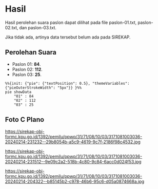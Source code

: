 # Hasil

Hasil perolehan suara paslon dapat dilihat pada file paslon-01.txt, paslon-02.txt, dan paslon-03.txt.

Jika tidak ada, artinya data tersebut belum ada pada SIREKAP.

## Perolehan Suara

 * Paslon 01: **84**.
 * Paslon 02: **112**.
 * Paslon 03: **25**.

```mermaid
%%{init: {"pie": {"textPosition": 0.5}, "themeVariables": {"pieOuterStrokeWidth": "5px"}} }%%
pie showData
    "01" : 84
    "02" : 112
    "03" : 25
```
## Foto C Plano

https://sirekap-obj-formc.kpu.go.id/1392/pemilu/ppwp/31/71/08/10/03/3171081003036-20240214-231232--29b8054b-a5c9-4619-9c7f-2186f98c4532.jpg

https://sirekap-obj-formc.kpu.go.id/1392/pemilu/ppwp/31/71/08/10/03/3171081003036-20240214-231512--9e09c2a2-518b-4c80-9c84-6acc0d024f53.jpg

https://sirekap-obj-formc.kpu.go.id/1392/pemilu/ppwp/31/71/08/10/03/3171081003036-20240214-204322--b85145b2-c978-46b6-95c6-d05a0874668a.jpg
